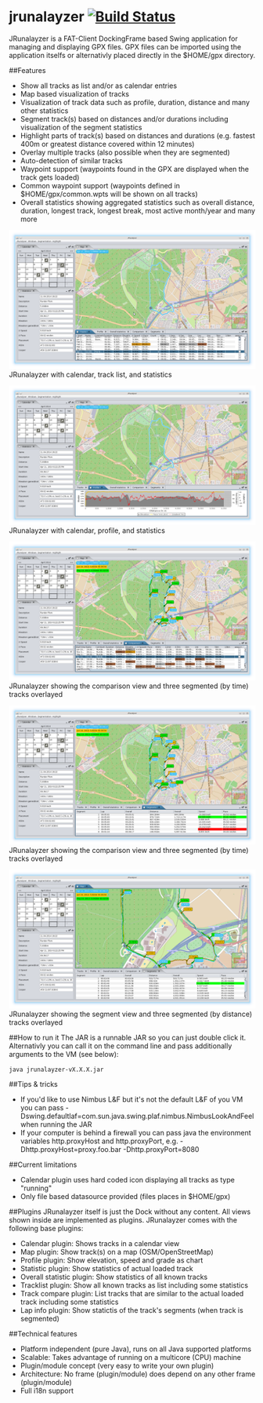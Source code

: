 # jrunalayzer [![Build Status](https://buildhive.cloudbees.com/job/pfichtner/job/jrunalyzer/badge/icon)](https://buildhive.cloudbees.com/job/pfichtner/job/jrunalyzer/)

JRunalayzer is a FAT-Client DockingFrame based Swing application for managing and displaying GPX files. 
GPX files can be imported using the application itselfs or alternativly placed directly in the $HOME/gpx directory. 

##Features
* Show all tracks as list and/or as calendar entries
* Map based visualization of tracks
* Visualization of track data such as profile, duration, distance and many other statistics
* Segment track(s) based on distances and/or durations including visualization of the segment statistics
* Highlight parts of track(s) based on distances and durations (e.g. fastest 400m or greatest distance covered within 12 minutes)
* Overlay multiple tracks (also possible when they are segmented)
* Auto-detection of similar tracks
* Waypoint support (waypoints found in the GPX are displayed when the track gets loaded)
* Common waypoint support (waypoints defined in $HOME/gpx/common.wpts will be shown on all tracks)
* Overall statistics showing aggregated statistics such as overall distance, duration, longest track, longest break, most active month/year and many more

![JRunalayzer Screenshot 1](/docs/screenshots/jrunalayzer1.png?raw=true)
JRunalayzer with calendar, track list, and statistics

![JRunalayzer Screenshot 2](/docs/screenshots/jrunalayzer2.png?raw=true)
JRunalayzer with calendar, profile, and statistics

![JRunalayzer Screenshot 3](/docs/screenshots/jrunalayzer3.png?raw=true)
JRunalayzer showing the comparison view and three segmented (by time) tracks overlayed

![JRunalayzer Screenshot 4](/docs/screenshots/jrunalayzer4.png?raw=true)
JRunalayzer showing the comparison view and three segmented (by time) tracks overlayed

![JRunalayzer Screenshot 5](/docs/screenshots/jrunalayzer5.png?raw=true)
JRunalayzer showing the segment view and three segmented (by distance) tracks overlayed

##How to run it
The JAR is a runnable JAR so you can just double click it. Alternativly you can call it on the command line and pass additionally arguments to the VM (see below): 
```
java jrunalayzer-vX.X.X.jar
```

##Tips & tricks
* If you'd like to use Nimbus L&F but it's not the default L&F of you VM you can pass -Dswing.defaultlaf=com.sun.java.swing.plaf.nimbus.NimbusLookAndFeel when running the JAR
* If your computer is behind a firewall you can pass java the environment variables http.proxyHost and http.proxyPort, e.g. -Dhttp.proxyHost=proxy.foo.bar -Dhttp.proxyPort=8080

##Current limitations
* Calendar plugin uses hard coded icon displaying all tracks as type "running"
* Only file based datasource provided (files places in $HOME/gpx)

##Plugins
JRunalayzer itself is just the Dock without any content. All views shown inside are implemented as plugins. 
JRunalayzer comes with the following base plugins: 
* Calendar plugin: Shows tracks in a calendar view
* Map plugin: Show track(s) on a map (OSM/OpenStreetMap)
* Profile plugin: Show elevation, speed and grade as chart
* Statistic plugin: Show statistics of actual loaded track
* Overall statistic plugin: Show statistics of all known tracks
*  Tracklist plugin: Show all known tracks as list including some statistics
* Track compare plugin: List tracks that are similar to the actual loaded track including some statistics
* Lap info plugin: Show statictis of the track's segments (when track is segmented)

##Technical features
* Platform independent (pure Java), runs on all Java supported platforms
* Scalable: Takes advantage of running on a multicore (CPU) machine
* Plugin/module concept (very easy to write your own plugin)
* Architecture: No frame (plugin/module) does depend on any other frame (plugin/module)
* Full i18n support
